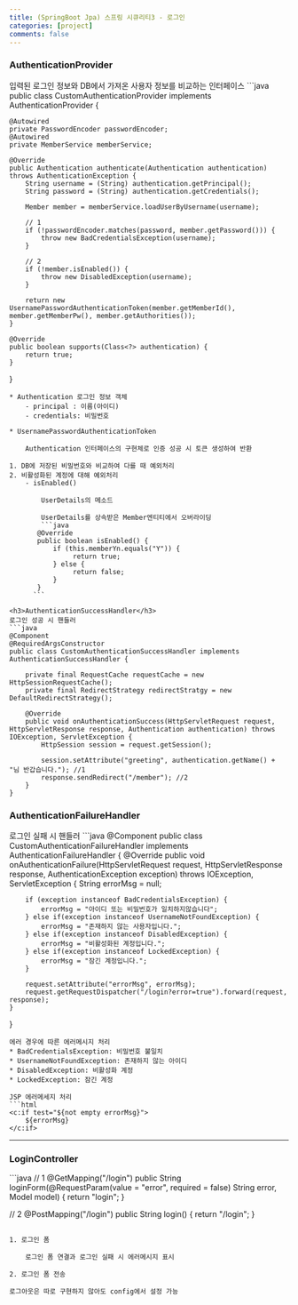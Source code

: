 ```yaml
---
title: (SpringBoot Jpa) 스프링 시큐리티3 - 로그인
categories: [project]
comments: false
---
```

<h3>AuthenticationProvider</h3>
입력된 로그인 정보와 DB에서 가져온 사용자 정보를 비교하는 인터페이스
```java
public class CustomAuthenticationProvider implements AuthenticationProvider {
    
    @Autowired
    private PasswordEncoder passwordEncoder;
    @Autowired
    private MemberService memberService;

    @Override
    public Authentication authenticate(Authentication authentication) throws AuthenticationException {
        String username = (String) authentication.getPrincipal(); 
        String password = (String) authentication.getCredentials(); 

        Member member = memberService.loadUserByUsername(username);

        // 1
        if (!passwordEncoder.matches(password, member.getPassword())) {
            throw new BadCredentialsException(username);
        }
        
        // 2
        if (!member.isEnabled()) {
            throw new DisabledException(username);
        } 

        return new UsernamePasswordAuthenticationToken(member.getMemberId(), member.getMemberPw(), member.getAuthorities());
    }

    @Override
    public boolean supports(Class<?> authentication) {
        return true;
    }
}
```
* Authentication 로그인 정보 객체
    - principal : 이름(아이디)
    - credentials: 비밀번호
    
* UsernamePasswordAuthenticationToken

    Authentication 인터페이스의 구현체로 인증 성공 시 토큰 생성하여 반환
    
1. DB에 저장된 비밀번호와 비교하여 다를 때 예외처리
2. 비활성화된 계정에 대해 예외처리
    - isEnabled()
    
        UserDetails의 메소드
      
        UserDetails를 상속받은 Member엔티티에서 오버라이딩
        ```java
       @Override
       public boolean isEnabled() {
           if (this.memberYn.equals("Y")) {
                return true;
           } else {
                return false;
           }
       }
      ```
      
<h3>AuthenticationSuccessHandler</h3>
로그인 성공 시 핸들러
```java
@Component 
@RequiredArgsConstructor 
public class CustomAuthenticationSuccessHandler implements AuthenticationSuccessHandler {

    private final RequestCache requestCache = new HttpSessionRequestCache();
    private final RedirectStrategy redirectStratgy = new DefaultRedirectStrategy();

    @Override
    public void onAuthenticationSuccess(HttpServletRequest request, HttpServletResponse response, Authentication authentication) throws IOException, ServletException {
        HttpSession session = request.getSession(); 
        
        session.setAttribute("greeting", authentication.getName() + "님 반갑습니다."); //1
        response.sendRedirect("/member"); //2
    }
}
```

<h3>AuthenticationFailureHandler</h3>
로그인 실패 시 핸들러
```java
@Component
public class CustomAuthenticationFailureHandler implements AuthenticationFailureHandler {
    @Override
    public void onAuthenticationFailure(HttpServletRequest request, HttpServletResponse response, AuthenticationException exception) throws IOException, ServletException {
        String errorMsg = null;

        if (exception instanceof BadCredentialsException) {
            errorMsg = "아이디 또는 비밀번호가 일치하지않습니다";
        } else if(exception instanceof UsernameNotFoundException) {
            errorMsg = "존재하지 않는 사용자입니다.";
        } else if(exception instanceof DisabledException) {
            errorMsg = "비활성화된 계정입니다.";
        } else if(exception instanceof LockedException) {
            errorMsg = "잠긴 계정입니다.";
        }

        request.setAttribute("errorMsg", errorMsg);
        request.getRequestDispatcher("/login?error=true").forward(request, response);
    }
}
```
에러 경우에 따른 에러메시지 처리
* BadCredentialsException: 비밀번호 불일치
* UsernameNotFoundException: 존재하지 않는 아이디
* DisabledException: 비활성화 계정
* LockedException: 잠긴 계정

JSP 에러메세지 처리
```html
<c:if test="${not empty errorMsg}">
    ${errorMsg}
</c:if>
   ```
    

---
<h3>LoginController</h3>
```java
// 1
@GetMapping("/login") 
public String loginForm(@RequestParam(value = "error", required = false) String error,
                        Model model) {
    return "login";
}

// 2
@PostMapping("/login") 
public String login() {
    return "/login";
}
```

1. 로그인 폼

    로그인 폼 연결과 로그인 실패 시 에러메시지 표시

2. 로그인 폼 전송

로그아웃은 따로 구현하지 않아도 config에서 설정 가능
   